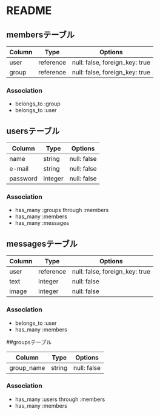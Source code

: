 # README

## membersテーブル

|Column|Type|Options|
|------|----|-------|
|user|reference|null: false, foreign_key: true|
|group|reference|null: false, foreign_key: true|

### Association
- belongs_to :group
- belongs_to :user

## usersテーブル

|Column|Type|Options|
|------|----|-------|
|name|string|null: false|
|e-mail|string|null: false|
|password|integer|null: false|

### Association
- has_many :groups through :members
- has_many :members
- has_many :messages



## messagesテーブル

|Column|Type|Options|
|------|----|-------|
|user|reference|null: false, foreign_key: true|
|text|integer|null: false|
|image|integer|null: false|

### Association
- belongs_to :user
- has_many :members

##groupsテーブル

|Column|Type|Options|
|------|----|-------|
|group_name|string|null: false|

### Association
- has_many :users through :members
- has_many :members
